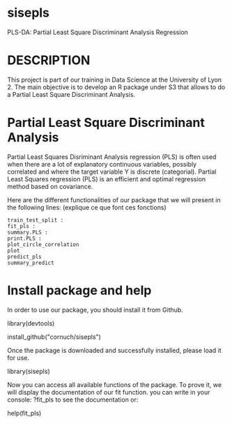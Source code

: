 # sisepls

PLS-DA: Partial Least Square Discriminant Analysis Regression

# DESCRIPTION

This project is part of our training in Data Science at the University of Lyon 2. The main objective is to develop an R package under S3 that allows to do a Partial Least Square Discriminant Analysis. 

# Partial Least Square Discriminant Analysis

Partial Least Squares Disriminant Analysis regression (PLS) is often used when there are a lot of explanatory continuous variables, possibly correlated and where the target variable Y is discrete (categorial).
Partial Least Squares regression (PLS) is an efficient and optimal regression method based on covariance. 

Here are the different functionalities of our package that we will present in the following lines: (explique ce que font ces fonctions)
  
    train_test_split : 
    fit_pls :
    summary.PLS :
    print.PLS :
    plot_circle_correlation
    plot
    predict_pls
    summary_predict

# Install package and help

In order to use our package, you should install it from Github.

library(devtools)

install_github("cornuch/sisepls")

Once the package is downloaded and successfully installed, please load it for use.

library(sisepls)

Now you can access all available functions of the package. To prove it, we will display the documentation of our fit function. you can write in your console: ?fit_pls to see the documentation or:

help(fit_pls)

